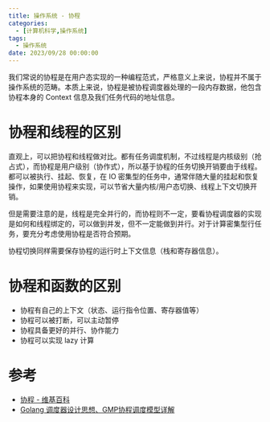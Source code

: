 ```yaml
---
title: 操作系统 - 协程
categories: 
  - [计算机科学,操作系统]
tags:
  - 操作系统
date: 2023/09/28 00:00:00
---
```


我们常说的协程是在用户态实现的一种编程范式，严格意义上来说，协程并不属于操作系统的范畴。本质上来说，协程是被协程调度器处理的一段内存数据，他包含协程本身的 Context 信息及我们任务代码的地址信息。

# 协程和线程的区别

直观上，可以把协程和线程做对比。都有任务调度机制，不过线程是内核级别（抢占式），而协程是用户级别（协作式），所以基于协程的任务切换开销要由于线程。都可以被执行、挂起、恢复，在 IO 密集型的任务中，通常伴随大量的挂起和恢复操作，如果使用协程来实现，可以节省大量内核/用户态切换、线程上下文切换开销。

但是需要注意的是，线程是完全并行的，而协程则不一定，要看协程调度器的实现是如何和线程绑定的，可以做到并发，但不一定能做到并行。对于计算密集型行任务，要充分考虑使用协程是否符合预期。

协程切换同样需要保存协程的运行时上下文信息（栈和寄存器信息）。

# 协程和函数的区别

- 协程有自己的上下文（状态、运行指令位置、寄存器值等）
- 协程可以被打断，可以主动暂停
- 协程具备更好的并行、协作能力
- 协程可以实现 lazy 计算

# 参考

- [协程 - 维基百科](https://zh.wikipedia.org/zh-cn/%E5%8D%8F%E7%A8%8B)
- [Golang 调度器设计思想、GMP协程调度模型详解](https://zhuanlan.zhihu.com/p/617420622)